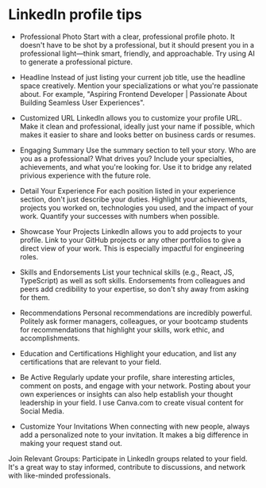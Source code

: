 # LinkedIn profile tips

- Professional Photo
Start with a clear, professional profile photo. It doesn't have to be shot by a professional, but it should present you in a professional light—think smart, friendly, and approachable. Try using AI to generate a professional picture.

- Headline
Instead of just listing your current job title, use the headline space creatively. Mention your specializations or what you're passionate about. For example, "Aspiring Frontend Developer | Passionate About Building Seamless User Experiences".

- Customized URL
LinkedIn allows you to customize your profile URL. Make it clean and professional, ideally just your name if possible, which makes it easier to share and looks better on business cards or resumes.

- Engaging Summary
Use the summary section to tell your story. Who are you as a professional? What drives you? Include your specialties, achievements, and what you're looking for. Use it to bridge any related privious experience with the future role.

- Detail Your Experience
For each position listed in your experience section, don't just describe your duties. Highlight your achievements, projects you worked on, technologies you used, and the impact of your work. Quantify your successes with numbers when possible.

- Showcase Your Projects
LinkedIn allows you to add projects to your profile. Link to your GitHub projects or any other portfolios to give a direct view of your work. This is especially impactful for engineering roles.

- Skills and Endorsements
List your technical skills (e.g., React, JS, TypeScript) as well as soft skills. Endorsements from colleagues and peers add credibility to your expertise, so don't shy away from asking for them.

- Recommendations
Personal recommendations are incredibly powerful. Politely ask former managers, colleagues, or your bootcamp students for recommendations that highlight your skills, work ethic, and accomplishments.

- Education and Certifications
Highlight your education, and list any certifications that are relevant to your field.

- Be Active
Regularly update your profile, share interesting articles, comment on posts, and engage with your network. Posting about your own experiences or insights can also help establish your thought leadership in your field. I use Canva.com to create visual content for Social Media.

- Customize Your Invitations
When connecting with new people, always add a personalized note to your invitation. It makes a big difference in making your request stand out.

Join Relevant Groups: Participate in LinkedIn groups related to your field. It's a great way to stay informed, contribute to discussions, and network with like-minded professionals.

